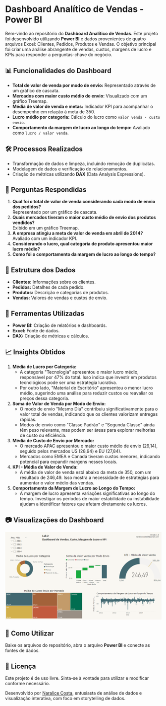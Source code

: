 <!DOCTYPE html>
<html lang="en">
<head>
  <meta charset="UTF-8">
  <meta name="viewport" content="width=device-width, initial-scale=1.0">
</head>
<body>
  <div class="container">
    <h1>Dashboard Analítico de Vendas - Power BI</h1>
    <p>Bem-vindo ao repositório do <strong>Dashboard Analítico de Vendas</strong>. Este projeto foi desenvolvido utilizando <strong>Power BI</strong> e dados provenientes de quatro arquivos Excel: Clientes, Pedidos, Produtos e Vendas. O objetivo principal foi criar uma análise abrangente de vendas, custos, margens de lucro e KPIs para responder a perguntas-chave do negócio.</p>
    <h2>📊 Funcionalidades do Dashboard</h2>
    <ul>
      <li><strong>Total de valor de venda por modo de envio:</strong> Representado através de um gráfico de cascata.</li>
      <li><strong>Mercados com maior custo médio de envio:</strong> Visualizado com um gráfico Treemap.</li>
      <li><strong>Média de valor de venda e metas:</strong> Indicador KPI para acompanhar o desempenho em relação à meta de 350.</li>
      <li><strong>Lucro médio por categoria:</strong> Cálculo do lucro como <code>valor venda - custo envio</code>.</li>
      <li><strong>Comportamento da margem de lucro ao longo do tempo:</strong> Avaliado como <code>lucro / valor venda</code>.</li>
    </ul>
    <h2>🛠️ Processos Realizados</h2>
    <ul>
      <li>Transformação de dados e limpeza, incluindo remoção de duplicatas.</li>
      <li>Modelagem de dados e verificação de relacionamentos.</li>
      <li>Criação de métricas utilizando <strong>DAX</strong> (Data Analysis Expressions).</li>
    </ul>
    <h2>🧐 Perguntas Respondidas</h2>
    <ol>
      <li><strong>Qual foi o total de valor de venda considerando cada modo de envio dos pedidos?</strong><br> Representado por um gráfico de cascata.</li>
      <li><strong>Quais mercados tiveram o maior custo médio de envio dos produtos vendidos?</strong><br> Exibido em um gráfico Treemap.</li>
      <li><strong>A empresa atingiu a meta de valor de venda em abril de 2014?</strong><br> Avaliado com um indicador KPI.</li>
      <li><strong>Considerando o lucro, qual categoria de produto apresentou maior lucro médio?</strong></li>
      <li><strong>Como foi o comportamento da margem de lucro ao longo do tempo?</strong></li>
    </ol>
    <h2>📂 Estrutura dos Dados</h2>
    <ul>
      <li><strong>Clientes:</strong> Informações sobre os clientes.</li>
      <li><strong>Pedidos:</strong> Detalhes de cada pedido.</li>
      <li><strong>Produtos:</strong> Descrição e categorias de produtos.</li>
      <li><strong>Vendas:</strong> Valores de vendas e custos de envio.</li>
    </ul>
    <h2>📌 Ferramentas Utilizadas</h2>
    <ul>
      <li><strong>Power BI:</strong> Criação de relatórios e dashboards.</li>
      <li><strong>Excel:</strong> Fonte de dados.</li>
      <li><strong>DAX:</strong> Criação de métricas e cálculos.</li>
    </ul>
      <h2>📈 Insights Obtidos</h2>
    <ol>
      <li><strong>Média de Lucro por Categoria:</strong>
        <ul>
          <li>A categoria "Tecnologia" apresentou o maior lucro médio, responsável por 47% do total. Isso indica que investir em produtos tecnológicos pode ser uma estratégia lucrativa.</li>
          <li>Por outro lado, "Material de Escritório" apresentou o menor lucro médio, sugerindo uma análise para reduzir custos ou reavaliar os preços dessa categoria.</li>
        </ul>
      </li>
      <li><strong>Soma de Valor de Venda por Modo de Envio:</strong>
        <ul>
          <li>O modo de envio "Mesmo Dia" contribuiu significativamente para o valor total de vendas, indicando que os clientes valorizam entregas rápidas.</li>
          <li>Modos de envio como "Classe Padrão" e "Segunda Classe" ainda têm peso relevante, mas podem ser áreas para explorar melhorias de custo ou eficiência.</li>
        </ul>
      </li>
      <li><strong>Média de Custo de Envio por Mercado:</strong>
        <ul>
          <li>O mercado APAC apresentou o maior custo médio de envio (29,14), seguido pelos mercados US (28,94) e EU (27,84).</li>
          <li>Mercados como EMEA e Canadá tiveram custos menores, indicando potencial para expandir margens nesses locais.</li>
        </ul>
      </li>
      <li><strong>KPI - Média de Valor de Venda:</strong>
        <ul>
          <li>A média de valor de venda está abaixo da meta de 350, com um resultado de 246,49. Isso mostra a necessidade de estratégias para aumentar o valor médio das vendas.</li>
        </ul>
      </li>
      <li><strong>Comportamento da Margem de Lucro ao Longo do Tempo:</strong>
        <ul>
          <li>A margem de lucro apresenta variações significativas ao longo do tempo. Investigar os períodos de maior estabilidade ou instabilidade ajudam a identificar fatores que afetam diretamente os lucros.</li>
        </ul>
      </li>
    </ol>
    <h2>📷 Visualizações do Dashboard</h2>
    <img src="https://github.com/naralicecosta/lab2-dashboardDeVendasCustoMargemdeLucroeKPI/blob/main/image/imgdash.png" >
    <h2>🚀 Como Utilizar</h2>
    <p>Baixe os arquivos do repositório, abra o arquivo <strong>Power BI</strong> e conecte as fontes de dados.</p>
    <h2>📄 Licença</h2>
    <p>Este projeto é de uso livre. Sinta-se à vontade para utilizar e modificar conforme necessário.</p>
    <footer>
      <p>Desenvolvido por <a href="https://github.com/naralicecosta">Naralice Costa</a>, entusiasta de análise de dados e visualização interativa, com foco em storytelling de dados.</p>
    </footer>
  </div>
</body>
</html>
